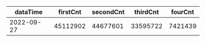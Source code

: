 |dataTime|firstCnt|secondCnt|thirdCnt|fourCnt|
|-|-|-|-|-|
|2022-09-27|45112902|44677601|33595722|7421439|